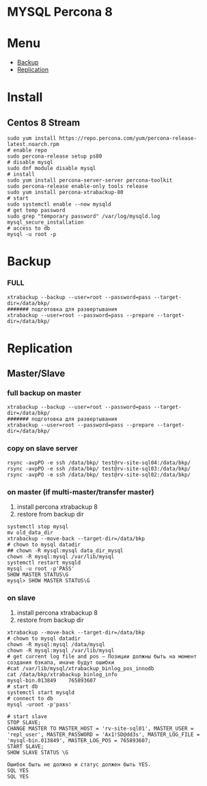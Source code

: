 # MYSQL Percona 8

# Menu
 - [Backup](https://github.com/allanian/docker/tree/master/databases/mysql#BACKUP)
 - [Replication](https://github.com/allanian/docker/tree/master/databases/mysql#Replication)

# Install
## Centos 8 Stream
```
sudo yum install https://repo.percona.com/yum/percona-release-latest.noarch.rpm
# enable repo
sudo percona-release setup ps80
# disable mysql
sudo dnf module disable mysql
# install
sudo yum install percona-server-server percona-toolkit
sudo percona-release enable-only tools release
sudo yum install percona-xtrabackup-80
# start
sudo systemctl enable --now mysqld
# get temp password
sudo grep "temporary password" /var/log/mysqld.log
mysql_secure_installation 
# access to db
mysql -u root -p
```
# Backup 
### FULL
```
xtrabackup --backup --user=root --password=pass --target-dir=/data/bkp/
####### подготовка для развертывания
xtrabackup --user=root --password=pass --prepare --target-dir=/data/bkp/
```



# Replication
## Master/Slave
### full backup on master
```
xtrabackup --backup --user=root --password=pass --target-dir=/data/bkp/
####### подготовка для развертывания
xtrabackup --user=root --password=pass --prepare --target-dir=/data/bkp/
```
### copy on slave server
```
rsync -avpPO -e ssh /data/bkp/ test@rv-site-sql04:/data/bkp/
rsync -avpPO -e ssh /data/bkp/ test@rv-site-sql03:/data/bkp/
rsync -avpPO -e ssh /data/bkp/ test@rv-site-sql02:/data/bkp/
```
### on master (if multi-master/transfer master)
 1. install percona xtrabackup 8
 2. restore from backup dir
```
systemctl stop mysql
mv old_data_dir
xtrabackup --move-back --target-dir=/data/bkp
# chown to mysql datadir
## chown -R mysql:mysql data_dir_mysql
chown -R mysql:mysql /var/lib/mysql
systemctl restart mysqld
mysql -u root -p'PASS'
SHOW MASTER STATUS\G
mysql> SHOW MASTER STATUS\G
```
### on slave
 1. install percona xtrabackup 8
 2. restore from backup dir
```
xtrabackup --move-back --target-dir=/data/bkp
# chown to mysql datadir
chown -R mysql:mysql /data/mysql
chown -R mysql:mysql /var/lib/mysql
# get current log file and pos – Позиции должны быть на момент создания бэкапа, иначе будут ошибки
#cat /var/lib/mysql/xtrabackup_binlog_pos_innodb
cat /data/bkp/xtrabackup_binlog_info
mysql-bin.013849	765893607
# start db
systemctl start mysqld
# connect to db
mysql -uroot -p'pass'

# start slave
STOP SLAVE;
CHANGE MASTER TO MASTER_HOST = 'rv-site-sql01', MASTER_USER = 'repl_user', MASTER_PASSWORD = 'Ax1!SD@dd3s', MASTER_LOG_FILE = 'mysql-bin.013849', MASTER_LOG_POS = 765893607;
START SLAVE;
SHOW SLAVE STATUS \G

Ошибок быть не должно и статус должен быть YES.
SQL YES
SQL YES
```
